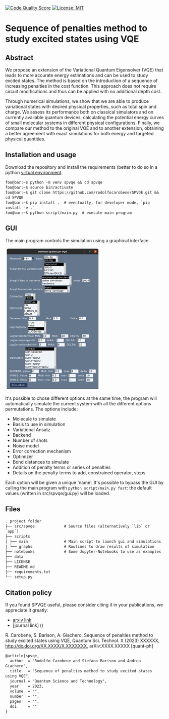 [![Code Quality Score](https://api.codiga.io/project/29093/score/svg)](https://frontend.code-inspector.com/public/project/29093/C-VQE/dashboard)  [![License: MIT](https://img.shields.io/badge/License-MIT-yellow.svg)](https://opensource.org/licenses/MIT)

# Sequence of penalties method to study excited states using VQE

## Abstract

We propose an extension of the Variational Quantum Eigensolver (VQE) that leads to more accurate energy estimations and can be used to study excited states.
The method is based on the introduction of a sequence of increasing penalties in the cost function.
This approach does not require circuit modifications and thus can be applied with no additional depth cost.

Through numerical simulations, we show that we are able to produce variational states with desired physical properties, such as total spin and charge.
We assess its performance both on classical simulators and on currently available quantum devices, calculating the potential energy curves of small molecular systems in different physical configurations.
Finally, we compare our method to the original VQE and to another extension, obtaining a better agreement with exact simulations for both energy and targeted physical quantities.


## Installation and usage
Download the repository and install the requirements (better to do so in a python [virtual environment](https://docs.python.org/3/library/venv.html).
```console
foo@bar:~$ python -m venv spvqe && cd spvqe
foo@bar:~$ source bin/activate
foo@bar:~$ git clone https://github.com/rodolfocarobene/SPVQE.git && cd SPVQE
foo@bar:~$ pip install .  # eventually, for developer mode, `pip install -e .`
foo@bar:~$ python script/main.py  # execute main program
```
## GUI

The main program controls the simulation using a graphical interface.

<img src="https://github.com/rodolfocarobene/C-VQE/blob/master/images/GUI.png"  width="300" height="450">

It's possible to chose different options at the same time, the program will automatically simulate the current system with all the different options permutations. The options include:
* Molecule to simulate
* Basis to use in simulation
* Variational Ansatz
* Backend
* Number of shots
* Noise model
* Error correction mechanism
* Optimizer
* Bond distances to simulate
* Addition of penalty terms or series of penalties
* Details on the penalty terms to add, constrained operator, steps

Each option will be given a unique 'name'.
It's possible to bypass the GUI by calling the main program with `python script/main.py fast`: the default values (written in src/spvqe/gui.py) will be loaded.

## Files

    . project folder
    ├── src/spvqe             # Source files (alternatively `lib` or `app`)
    ├── scripts
    | ├── main                # Main script to launch gui and simulations
    | └── graphs              # Routines to draw results of simulation
    ├── notebooks             # Some Jupyter-Notebooks to use as examples
    ├── data
    ├── LICENSE
    ├── README.md
    ├── requirements.txt
    └── setup.py

## Citation policy

If you found SPVQE useful, please consider citing it in your publications, we appreciate it greatly:
* [arxiv link]()
* [journal link] ()

R. Carobene, S. Barison, A. Giachero,  Sequence of penalties method to study excited states using VQE, Quantum Sci. Technol. X (2023) XXXXXX, http://dx.doi.org/XX.XXXX/X.XXXXXXX, arXiv:XXXX.XXXXX [quant-ph]

```
@article{spvqe,
  author  = "Rodolfo Carobene and Stefano Barison and Andrea Giachero",
  title   = "Sequence of penalties method to study excited states using VQE",
  journal = "Quantum Science and Technology",
  year    = 2023,
  volume  = "",
  number  = "",
  pages   = "",
  doi     = ""
}
```
